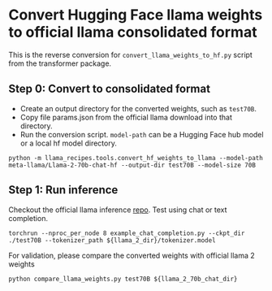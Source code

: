 # Convert Hugging Face llama weights to official llama consolidated format

This is the reverse conversion for `convert_llama_weights_to_hf.py` script from the transformer package.

## Step 0: Convert to consolidated format

- Create an output directory for the converted weights, such as `test70B`.
- Copy file params.json from the official llama download into that directory.
- Run the conversion script. `model-path` can be a Hugging Face hub model or a local hf model directory.

```
python -m llama_recipes.tools.convert_hf_weights_to_llama --model-path meta-llama/Llama-2-70b-chat-hf --output-dir test70B --model-size 70B
```

## Step 1: Run inference

Checkout the official llama inference [repo](https://github.com/facebookresearch/llama). Test using chat or text
completion.

```
torchrun --nproc_per_node 8 example_chat_completion.py --ckpt_dir ./test70B --tokenizer_path ${llama_2_dir}/tokenizer.model
```

For validation, please compare the converted weights with official llama 2 weights

```
python compare_llama_weights.py test70B ${llama_2_70b_chat_dir}
```
